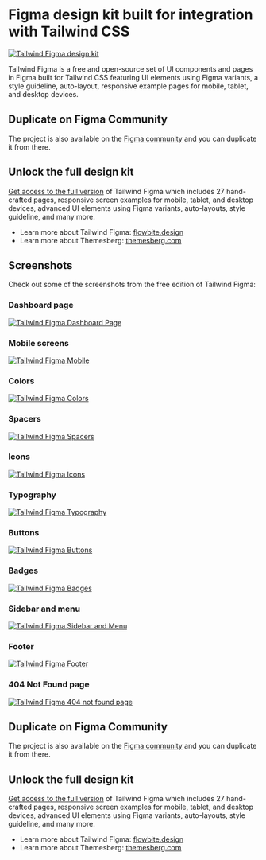 # Figma design kit built for integration with Tailwind CSS

[![Tailwind Figma design kit](https://tailwind-figma.s3.us-east-2.amazonaws.com/public/og-image.png)](https://flowbite.design)

Tailwind Figma is a free and open-source set of UI components and pages in Figma built for Tailwind CSS featuring UI elements using Figma variants, a style guideline, auto-layout, responsive example pages for mobile, tablet, and desktop devices.

## Duplicate on Figma Community

The project is also available on the [Figma community](https://www.figma.com/community/file/973638860086718856) and you can duplicate it from there.

## Unlock the full design kit

[Get access to the full version](https://flowbite.design/#pricing) of Tailwind Figma which includes 27 hand-crafted pages, responsive screen examples for mobile, tablet, and desktop devices, advanced UI elements using Figma variants, auto-layouts, style guideline, and many more.

- Learn more about Tailwind Figma: [flowbite.design](https://flowbite.design)
- Learn more about Themesberg: [themesberg.com](https://themesberg.com)

## Screenshots

Check out some of the screenshots from the free edition of Tailwind Figma:

### Dashboard page

[![Tailwind Figma Dashboard Page](https://tailwind-figma.s3.us-east-2.amazonaws.com/public/tailwind-figma-dashboard.png)](https://www.figma.com/community/file/973638860086718856)

### Mobile screens

[![Tailwind Figma Mobile](https://tailwind-figma.s3.us-east-2.amazonaws.com/public/tailwind-figma-mobile.png)](https://www.figma.com/community/file/973638860086718856)

### Colors

[![Tailwind Figma Colors](https://tailwind-figma.s3.us-east-2.amazonaws.com/public/tailwind-figma-colors.png)](https://www.figma.com/community/file/973638860086718856)

### Spacers

[![Tailwind Figma Spacers](https://tailwind-figma.s3.us-east-2.amazonaws.com/public/tailwind-figma-spacers.png)](https://www.figma.com/community/file/973638860086718856)

### Icons

[![Tailwind Figma Icons](https://tailwind-figma.s3.us-east-2.amazonaws.com/public/tailwind-figma-icons.png)](https://www.figma.com/community/file/973638860086718856)

### Typography

[![Tailwind Figma Typography](https://tailwind-figma.s3.us-east-2.amazonaws.com/public/tailwind-figma-typography.png)](https://www.figma.com/community/file/973638860086718856)

### Buttons

[![Tailwind Figma Buttons](https://tailwind-figma.s3.us-east-2.amazonaws.com/public/tailwind-figma-buttons.png)](https://www.figma.com/community/file/973638860086718856)

### Badges

[![Tailwind Figma Badges](https://tailwind-figma.s3.us-east-2.amazonaws.com/public/tailwind-figma-badges.png)](https://www.figma.com/community/file/973638860086718856)

### Sidebar and menu

[![Tailwind Figma Sidebar and Menu](https://tailwind-figma.s3.us-east-2.amazonaws.com/public/tailwind-figma-sidebar-and-navbars.png)](https://www.figma.com/community/file/973638860086718856)

### Footer

[![Tailwind Figma Footer](https://tailwind-figma.s3.us-east-2.amazonaws.com/public/tailwind-figma-footers.png)](https://www.figma.com/community/file/973638860086718856)


### 404 Not Found page

[![Tailwind Figma 404 not found page](https://tailwind-figma.s3.us-east-2.amazonaws.com/public/tailwind-figma-404.png)](https://www.figma.com/community/file/973638860086718856)


## Duplicate on Figma Community

The project is also available on the [Figma community](https://www.figma.com/community/file/973638860086718856) and you can duplicate it from there.

## Unlock the full design kit

[Get access to the full version](https://flowbite.design/#pricing) of Tailwind Figma which includes 27 hand-crafted pages, responsive screen examples for mobile, tablet, and desktop devices, advanced UI elements using Figma variants, auto-layouts, style guideline, and many more.

- Learn more about Tailwind Figma: [flowbite.design](https://flowbite.design)
- Learn more about Themesberg: [themesberg.com](https://themesberg.com)
